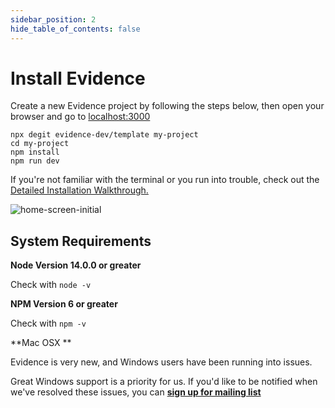 ```yaml
---
sidebar_position: 2
hide_table_of_contents: false
---
```


# Install Evidence

Create a new Evidence project by following the steps below, then open your browser and go to [localhost:3000](http://localhost:3000)

```shell
npx degit evidence-dev/template my-project
cd my-project 
npm install 
npm run dev 
```

If you're not familiar with the terminal or you run into trouble, check out the [Detailed Installation Walkthrough.](/walkthroughs/installation)

<div style={{textAlign: 'center'}}>

![home-screen-initial](/img/hello-world-gradient.png)

</div>

## System Requirements 

**Node Version 14.0.0 or greater** 

Check with `node -v` 

**NPM Version 6 or greater** 

Check with `npm -v` 

**Mac OSX ** 

Evidence is very new, and Windows users have been running into issues. 

Great Windows support is a priority for us. If you'd like to be notified when we've resolved these issues, you can **[sign up for mailing list](http://eepurl.com/htt4ob)**
